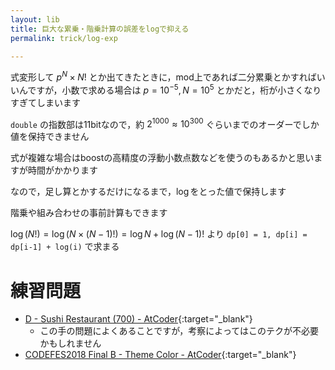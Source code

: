 ```yaml
---
layout: lib
title: 巨大な累乗・階乗計算の誤差をlogで抑える
permalink: trick/log-exp

---
```



式変形して $p^N \times N!$ とか出てきたときに，mod上であれば二分累乗とかすればいいんですが，小数で求める場合は $p = 10^{-5}, N = 10^5$ とかだと，桁が小さくなりすぎてしまいます

`double` の指数部は11bitなので，約 $2^{1000} \approx 10^{300}$ ぐらいまでのオーダーでしか値を保持できません

式が複雑な場合はboostの高精度の浮動小数点数などを使うのもあるかと思いますが時間がかかります

なので，足し算とかするだけになるまで，$\log$をとった値で保持します

階乗や組み合わせの事前計算もできます

$\log(N!) = \log(N \times (N-1)!) = \log N + \log(N-1)!$ より `dp[0] = 1, dp[i] = dp[i-1] + log(i)` で求まる


# 練習問題

* [D - Sushi Restaurant (700) - AtCoder](https://beta.atcoder.jp/contests/code-festival-2018-qualb/tasks/code_festival_2018_qualb_d){:target="_blank"}<!--_-->
  * この手の問題によくあることですが，考察によってはこのテクが不必要かもしれません
* [CODEFES2018 Final B - Theme Color - AtCoder](https://beta.atcoder.jp/contests/code-festival-2018-final-open/tasks/code_festival_2018_final_b){:target="_blank"}<!--_-->


